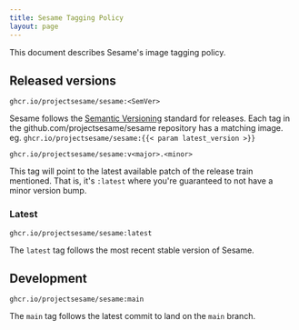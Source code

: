 ```yaml
---
title: Sesame Tagging Policy
layout: page
---
```


This document describes Sesame's image tagging policy.

## Released versions

`ghcr.io/projectsesame/sesame:<SemVer>`

Sesame follows the [Semantic Versioning][1] standard for releases.
Each tag in the github.com/projectsesame/sesame repository has a matching image. eg. `ghcr.io/projectsesame/sesame:{{< param latest_version >}}`

`ghcr.io/projectsesame/sesame:v<major>.<minor>`

This tag will point to the latest available patch of the release train mentioned.
That is, it's `:latest` where you're guaranteed to not have a minor version bump.

### Latest

`ghcr.io/projectsesame/sesame:latest`

The `latest` tag follows the most recent stable version of Sesame.

## Development

`ghcr.io/projectsesame/sesame:main`

The `main` tag follows the latest commit to land on the `main` branch.

[1]: http://semver.org/
